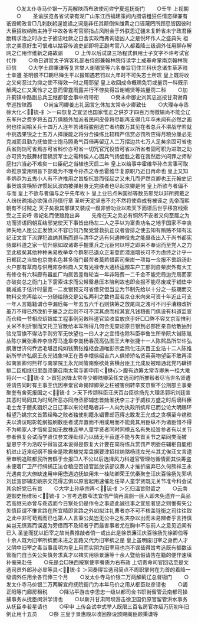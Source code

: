 <!-- { "loadSidebar": true } -->
　　○发太仆寺马价银一万两解陕西布政使司咨宁夏巡抚衙门
　　○壬午  上视朝
　　○
　　圣谕朕览各省试录有湖广山东江西福建策问内措语粗狂任情恣肆兼有诋毁朝政言□几刺朕躬逞诡谲之词是非任其颠倒纵雌黄之口诬蔑罔所顾忌皆因彼时大臣招权纳贿主持于中故各省考官颐指占风附会于外朕思辽疆未复黔省未宁政君臣励精求治之时亦士子摅忠吐款之日舍实政而弗询徒凶人之是悦坏作人之盛典失  祖宗之美意好生可恨难以姑容传谕吏部即将正副考官八人都着降三级调外任用聊存解网之仁用作维新之路故谕
　　○  上传以后试录三场程式俱用士子文字不许考试官代作
　　○命日讲官太子宾客礼部右侍郎兼翰林院侍读学士成基命掌南京翰林院印信
　　○大学士顾秉谦等复言举人谢锡贤等六名奉旨罚住三科伏念诸生草茅贱士幸遭  圣明恨不□朝尽殚生平以报知遇若罚以九年时不可失志士所叹  皇上既将收之又何忍过为抑之使不得效一时之用耶望  皇上收回成命概赐免罚或量罚一科既示解网之仁又寓怜才之意而雷霆雨露并行不悖矣得旨谢锡贤等姑量罚二科
　　○加升蓟镇中路副总兵王继都督佥事中府带衔
　　○癸未命御史刘其忠巡按甘肃谢奇举巡按陕西
　　○尚宝司卿姜志礼因言乞休加太常寺少卿致仕
　　○大理寺寺丞徐大化＜锍-釒＞一曰恢复之宜坚也国家惟正之供岁才四百万而徵输尚不能全辽东军兴之费岁将五百万俱额外加派者民间皮骨将尽能再支得几年卒未闻有必然之画何也往闻榆关兵十四万人连年苦诸将朘削逃亡者约数万其见在者总兵不堪战守若就中挑选果锐之士五万人择廉能之将分合操练比较精严信赏必罚所应得月粮分厘必无克减而且勤为抚恤使士饱马腾勇气百倍再留辽人二万摆边共七万人足矣余固可省也兵省则饷可省焉亦可省料价亦可省一切冗官冗役皆可省以所省者固可积为进取之助亦可资为鼓舞材官犒赏军士之需稍俟人心固兵气扬尝胜之着在我然后兴问罪之师犁庭扫穴当必不难矣一曰臣纪之当植也天启二年  皇上以给事中霍维华孙杰言事可取命推京堂用明旨下部竟为不理今孙杰之寺丞霍维华复原职乃近日再命也  皇上又知李炳恭为五鬼小人有不许推用之旨旋抗旨而径起之又未几而俨然京卿也王元翰史记事贺烺贪横矫诈惯起风波向被弹射身无完肤者也尽起京卿是何  皇上所欲与者偏不与而  皇上不欲与者偏与之乎先年枚卜  皇上业已点朱国祯等数员邪党以非所拥戴之人纷纷疏揭必欲强点孙慎行章  圣听天定坚志不允不然将使鼎成有被诬之  先帝而熙朝有不讨贼之  天子矣极其邪谋又装成一叚非尝功业以欺天下而诳后世乎移宫线索受之王安呼  帝妃名而使踉跄出奔
　　先帝在天之灵必有恫然不安者又何至居之为功而骄语同朝互结邪党使天下事皆出杨左二人之手以为富贵功名之地乎国家不幸丧师失地人臣公正发愤义不容已何乃聚党营救执正议者皆排之使去知有贿赂不知有法纪汪文言下流罪犯谁纳其贿而题与清华之选有何通神役鬼之能昼夜出入于尚书都宪侍郎科道之家一切升除如取诸寄手握重兵之元臣何以呼之即来不奉诏而至党人之力至此极矣其他种种未易枚举幸今群邪已退众正渐登而潜滋暗长可不为虑终之计乎一日都民之当恤也京商名色甚多衙门最苦者莫若惜薪司柴炭一项每一佥报不啻蹈汤赴火户部有草商与供用库杂料商人又有光禄寺大通桥运粮车户工部则自柴炭外有大工有修仓有六科廊有器皿厂均属苦差每轮当一年非陪费一二千金不能完局迨完局而家亦破矣总之衙门上下需索诛求而公帑罄悬压本陪利故也即佥报不能尽废或于铺垫中裁减或于估计时量宽一二发银预支可省借贷但当立为节制先给以十分之一按期而交物料交完再给以一分随给随交是公私两利之数也至若京仓米向来可资十年近止可支一年人言籍籍谓仓中漏卮每一年去五六千石则快筹之放尾闾之洩可不问乎漕粮改折虽万不得已然改折于屡乏之后则不可不深其虑而权其宜凡钱粮衙门俱设有科道监宣而仓粮一节相应炤银库工程事例另敕科道官监收监放庶乎奸□□弊不容又京军惟利关米不利折银而又托卫官散给本军所得几何合无查炤原日银到必部臣亲自给散抽封验兑官旗不得沾手则穷军无怏望也一曰人才之宜惜也除科臣李鲁生所举阮大铖陈胤丛陈尔翼张素养李应荐马逢皋李嵩杨春茂高弘图王大年张捷十一人陈熙昌所举许弘纲唐世济何乔远毛堪吕纯如钱策张维枢会道唯彭宗孟熊化汪庆百王业浩十二人陈维新所举许弘纲王永光钱象坤王在晋李橒徐绍吉六人俱矫矫名贤英英物望臣不敢再渎如南冡卿何熊祥与南掌院王永光同管南察欲处贪横台臣王允成反被暗通北党巧肆挤排二臣相继归里亟须蒲召南太常寺卿申用＜棥心＞腹有边筹太常寺卿朱一桂大难将兴一＜锍-釒＞首犯凶锋太常寺少卿陆卿荣任文选司时所推毂者尽当世名贤遭诬请告同时有主事王伉因奉堂官命揭辩卿荣之枉被害例转辛亥京察不公刑部主事秦聚奎有舍死报国之＜锍-釒＞天下传颂科臣汪庆百台臣徐扬先大理丞郭巩刘廷宣其恶时局同其为时局所恶亦同府丞邵辅忠首劾淮抚李三才于威权方盛之时后谪科臣毛士龙于膻炙猖炽之日辽事以来论经略者非一人向为执政所摈斥已而公论大明赐环相望乃姚宗文首策经略之败者独使削籍永锢曹郎范得志敢发王允成之贪横至今镌秩夫以清议昭彰乾纲振刷数臣者或弃置而不用或用而不能竟其用臣纵不为诸臣惜不得不为朝家人才惜矣至如无故株连举人童学贤者同时同榜五名有失经旨参者有以关节参者俱复会试而学贤仅参文理纰缪乃以储无半菽遂不能与失首关节之辈同类而被  皇恩宁不为浩叹乎得旨这本说得是恢复大计要在简将练兵赏罚严明委任辅枢自能相机进止近来纪纲不振全是欺君植党辈盘据要津招权纳赂杨涟左光斗其尤俟汪文言逮至审明追赃都民所苦繇于佥报□人不公以后选择风力科道官管理勿循情面其快筹盗未便着厂卫严行缉捕正法仓粮应否设官监放该部议奏人才摧折废弃已久何熊祥王永光遇南北大僚缺速用申用懋遇边抚缺用朱一桂陆卿荣王伉秦聚奎汪庆百徐扬先郭巩刘廷宣邵辅忠姚宗文范得志俱以原官起用速催赴任举人童学贤既无关节准今科会试其余奸党已有旨
　　○大学士孙承宗再＜锍-釒＞乞归温旨慰留之
　　○云南道御史杨维垣＜锍-釒＞言考选数窄法宜倍严倘再滥厕一匪人即未免遗弃一真品若高继元亦曾与乖选而今日察处仍是作令之事迹此诚往事之宜惩者惩之则惟有矢公矢慎臣谓不惟言路在所宜精即言路之外如拟注礼曹者亦不可不核盖铨衡之司往往取之此中非可苟焉而已也第人人言秉公矣岂无公中之私夹杂以出而未易辨者乎言持慎矣岂无慎焉而误返为旁借而不及知者乎而最害事者尤在胸中不忘前人之意见近闻有已入  圣鉴而犹以旧宰之故尚费推敲者倘一或出此是徐景濂汪庆百徐扬先徐卿伯等十余人既为旧宰所摈而未进之言路又代为旧宰摈之是  皇上虽明废旧宰之身而人才又阴中旧宰之毒当事虽明为皇上用而实阴为旧宰用也岂不误哉得旨考选既有额数该管衙门自当矢公矢慎务求真才以禆实用徐景濂等十余人暨给假请告在籍的便作速填补催来赴任
　　○先是会□陕西按察使李餋质为右布政  上切责命司官回话至是文选司员外郎孙必显等具＜锍-釒＞回奏得旨选司简点不周职掌何在为首的着降一级调外任用余各罚俸三个月
　　○发太仆寺马价银二万两解蓟辽总督衙门
　　○发太仆寺马价银二万两解宣府抚院衙门为本年马价之用从枢臣赵彦请也
　　○蠲正阳等门廊房租税
　　○降沾平游击李思忠一级以都司佥书职衔留管云南都司操捕事务从抚臣闵洪学请也
　　○以新升甘肃阿坝游击徐卫国仍原官留管洪水事务从抚臣李若星请也
　　○甲申  上传会试中式举人既限三百名房官亦炤万历初年旧例止用十五员
　　○祭  三皇于景惠殿以收回祭设颁赐阁臣顾秉谦等

